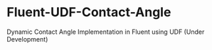# Fluent-UDF-Contact-Angle
Dynamic Contact Angle Implementation in Fluent using UDF (Under Development)

